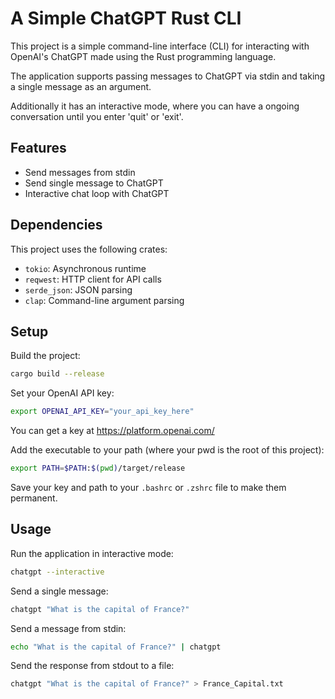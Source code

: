 # A Simple ChatGPT Rust CLI

This project is a simple command-line interface (CLI) for interacting with OpenAI's ChatGPT made using the Rust programming language. 

The application supports passing messages to ChatGPT via stdin and taking a single message as an argument.

Additionally it has an interactive mode, where you can have a ongoing conversation until you enter 'quit' or 'exit'.

## Features

- Send messages from stdin
- Send single message to ChatGPT
- Interactive chat loop with ChatGPT

## Dependencies

This project uses the following crates:

- `tokio`: Asynchronous runtime
- `reqwest`: HTTP client for API calls
- `serde_json`: JSON parsing
- `clap`: Command-line argument parsing

## Setup

Build the project:
```bash
cargo build --release
```
Set your OpenAI API key:
```bash
export OPENAI_API_KEY="your_api_key_here"
```
You can get a key at https://platform.openai.com/

Add the executable to your path (where your pwd is the root of this project):
```bash
export PATH=$PATH:$(pwd)/target/release
```
Save your key and path to your `.bashrc` or `.zshrc` file to make them permanent.

## Usage

Run the application in interactive mode:
```bash
chatgpt --interactive
```
Send a single message:
```bash
chatgpt "What is the capital of France?"
```
Send a message from stdin:
```bash
echo "What is the capital of France?" | chatgpt
```
Send the response from stdout to a file:
```bash
chatgpt "What is the capital of France?" > France_Capital.txt
```
